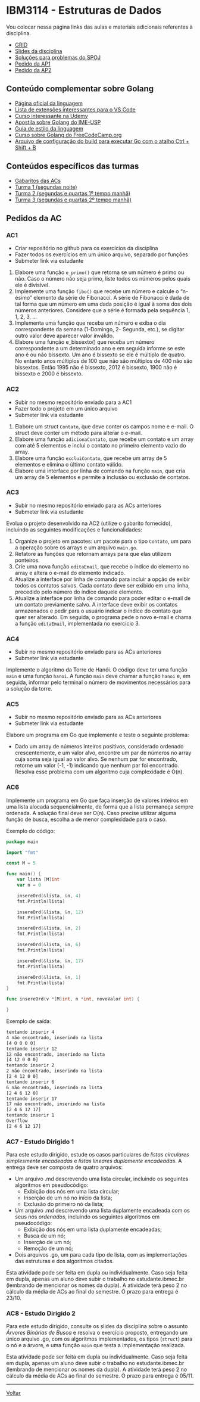 # IBM3114 - Estruturas de Dados

Vou colocar nessa página links das aulas e materiais adicionais referentes à disciplina.

* [GRID](grid.md)
* [Slides da disciplina](/assets/ed/slides.pdf)
* [Soluções para problemas do SPOJ](https://github.com/victor0machado/ed-2023.2/blob/main/spoj/solu%C3%A7%C3%B5es.md)
* [Pedido da AP1](./pedido_ap1.md)
* [Pedido da AP2](./pedido_ap2.md)

## Conteúdo complementar sobre Golang

* [Página oficial da linguagem](https://go.dev/)
* [Lista de extensões interessantes para o VS Code](https://preettheman.medium.com/awesome-vs-code-extensions-for-golang-1d88f951d6bd)
* [Curso interessante na Udemy](https://www.udemy.com/course/aprenda-golang-do-zero-desenvolva-uma-aplicacao-completa/)
* [Apostila sobre Golang do IME-USP](https://www.ime.usp.br/~gold/cursos/2015/MAC5742/reports/GoLang.pdf)
* [Guia de estilo da linguagem](https://google.github.io/styleguide/go/)
* [Curso sobre Golang do FreeCodeCamp.org](https://www.youtube.com/watch?v=un6ZyFkqFKo)
* [Arquivo de configuração do build para executar Go com o atalho Ctrl + Shift + B](/assets/ed/tasks.json)

## Conteúdos específicos das turmas

* [Gabaritos das ACs](https://github.com/victor0machado/ed-2023.2/tree/main/ac)
* [Turma 1 (segundas noite)](https://github.com/victor0machado/ed-2023.2/blob/main/turma_1)
* [Turma 2 (segundas e quartas 1º tempo manhã)](https://github.com/victor0machado/ed-2023.2/blob/main/turma_2)
* [Turma 3 (segundas e quartas 2º tempo manhã)](https://github.com/victor0machado/ed-2023.2/blob/main/turma_3)

## Pedidos da AC

### AC1

- Criar repositório no github para os exercícios da disciplina
- Fazer todos os exercícios em um único arquivo, separado por funções
- Submeter link via estudante

1. Elabore uma função `e_primo()` que retorna se um número é primo ou não. Caso o número não seja primo, liste todos os números pelos quais ele é divisível.
2. Implemente uma função `fibo()` que recebe um número e calcule o “n-ésimo” elemento da série de Fibonacci. A série de Fibonacci é dada de tal forma que um número em uma dada posição é igual à soma dos dois números anteriores. Considere que a série é formada pela sequência 1, 1, 2, 3, …
3. Implementa uma função que receba um número e exiba o dia correspondente da semana (1-Domingo, 2- Segunda, etc.), se digitar outro valor deve aparecer valor inválido.
4. Elabore uma função e_bissexto() que receba um número correspondente a um determinado ano e em seguida informe se este ano é ou não bissexto. Um ano é bissexto se ele é múltiplo de quatro. No entanto anos múltiplos de 100 que não são múltiplos de 400 não são bissextos. Então 1995 não é bissexto, 2012 é bissexto, 1900 não é bissexto e 2000 é bissexto.

### AC2

- Subir no mesmo repositório enviado para a AC1
- Fazer todo o projeto em um único arquivo
- Submeter link via estudante

1. Elabore um struct `Contato`, que deve conter os campos nome e e-mail. O struct deve conter um método para alterar o e-mail.
2. Elabore uma função `adicionaContato`, que recebe um contato e um array com até 5 elementos e inclui o contato no primeiro elemento vazio do array.
3. Elabore uma função `excluiContato`, que recebe um array de 5 elementos e elimina o último contato válido.
4. Elabore uma interface por linha de comando na função `main`, que cria um array de 5 elementos e permite a inclusão ou exclusão de contatos.

### AC3

- Subir no mesmo repositório enviado para as ACs anteriores
- Submeter link via estudante

Evolua o projeto desenvolvido na AC2 (utilize o gabarito fornecido), incluindo as seguintes modificações e funcionalidades:

1. Organize o projeto em pacotes: um pacote para o tipo `Contato`, um para a operação sobre os arrays e um arquivo `main.go`.
2. Refatore as funções que retornam arrays para que elas utilizem ponteiros.
3. Crie uma nova função `editaEmail`, que recebe o índice do elemento no array e altera o e-mail do elemento indicado.
4. Atualize a interface por linha de comando para incluir a opção de exibir todos os contatos salvos. Cada contato deve ser exibido em uma linha, precedido pelo número do índice daquele elemento.
5. Atualize a interface por linha de comando para poder editar o e-mail de um contato previamente salvo. A interface deve exibir os contatos armazenados e pedir para o usuário indicar o índice do contato que quer ser alterado. Em seguida, o programa pede o novo e-mail e chama a função `editaEmail`, implementada no exercício 3.

### AC4

- Subir no mesmo repositório enviado para as ACs anteriores
- Submeter link via estudante

Implemente o algoritmo da Torre de Hanói. O código deve ter uma função `main` e uma função `hanoi`. A função `main` deve chamar a função `hanoi` e, em seguida, informar pelo terminal o número de movimentos necessários para a solução da torre.

### AC5

- Subir no mesmo repositório enviado para as ACs anteriores
- Submeter link via estudante

Elabore um programa em Go que implemente e teste o seguinte problema:

- Dado um array de números inteiros positivos, considerado ordenado crescentemente, e um valor alvo, encontre um par de números no array cuja soma seja igual ao valor alvo. Se nenhum par for encontrado, retorne um valor (-1, -1) indicando que nenhum par foi encontrado. Resolva esse problema com um algoritmo cuja complexidade é O(n).

### AC6

Implemente um programa em Go que faça inserção de valores inteiros em uma lista alocada sequencialmente, de forma que a lista permaneça sempre ordenada. A solução final deve ser O(n). Caso precise utilizar alguma função de busca, escolha a de menor complexidade para o caso.

Exemplo do código:

``` go
package main

import "fmt"

const M = 5

func main() {
	var lista [M]int
	var n = 0

	insereOrd(&lista, &n, 4)
	fmt.Println(lista)

	insereOrd(&lista, &n, 12)
	fmt.Println(lista)

	insereOrd(&lista, &n, 2)
	fmt.Println(lista)

	insereOrd(&lista, &n, 6)
	fmt.Println(lista)

	insereOrd(&lista, &n, 17)
	fmt.Println(lista)

	insereOrd(&lista, &n, 1)
	fmt.Println(lista)
}

func insereOrd(v *[M]int, n *int, novoValor int) {

}
```

Exemplo de saída:

``` txt
tentando inserir 4
4 não encontrado, inserindo na lista
[4 0 0 0 0]
tentando inserir 12
12 não encontrado, inserindo na lista
[4 12 0 0 0]
tentando inserir 2
2 não encontrado, inserindo na lista
[2 4 12 0 0]
tentando inserir 6
6 não encontrado, inserindo na lista
[2 4 6 12 0]
tentando inserir 17
17 não encontrado, inserindo na lista
[2 4 6 12 17]
tentando inserir 1
Overflow
[2 4 6 12 17]
```

### AC7 - Estudo Dirigido 1

Para este estudo dirigido, estude os casos particulares de *listas circulares simplesmente encadeadas* e *listas lineares duplamente encadeadas*. A entrega deve ser composta de quatro arquivos:

* Um arquivo .md descrevendo uma lista circular, incluindo os seguintes algoritmos em pseudocódigo:
  * Exibição dos nós em uma lista circular;
  * Inserção de um nó no início da lista;
  * Exclusão do primeiro nó da lista;
* Um arquivo .md descrevendo uma lista duplamente encadeada com os seus nós *ordenados*, incluindo os seguintes algoritmos em pseudocódigo:
  * Exibição dos nós em uma lista duplamente encadeadas;
  * Busca de um nó;
  * Inserção de um nó;
  * Remoção de um nó;
* Dois arquivos .go, um para cada tipo de lista, com as implementações das estruturas e dos algoritmos citados.

Esta atividade pode ser feita em dupla ou individualmente. Caso seja feita em dupla, apenas um aluno deve subir o trabalho no estudante.ibmec.br (lembrando de mencionar os nomes da dupla). A atividade terá peso 2 no cálculo da média de ACs ao final do semestre. O prazo para entrega é 23/10.

### AC8 - Estudo Dirigido 2

Para este estudo dirigido, consulte os slides da disciplina sobre o assunto *Árvores Binárias de Busca* e resolva o exercício proposto, entregando um único arquivo .go, com os algoritmos implementados, os tipos (`struct`) para o nó e a árvore, e uma função `main` que testa a implementação realizada.

Esta atividade pode ser feita em dupla ou individualmente. Caso seja feita em dupla, apenas um aluno deve subir o trabalho no estudante.ibmec.br (lembrando de mencionar os nomes da dupla). A atividade terá peso 2 no cálculo da média de ACs ao final do semestre. O prazo para entrega é 05/11.

---

[Voltar](https://victor0machado.github.io/)
